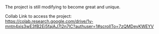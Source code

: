 The project is still modifying to become great and unique.

Collab Link to access the project: https://colab.research.google.com/drive/1y-mntn4xis3wE3fB2Ei5fajAJ7l2n7lC?authuser=1#scrollTo=7zQMDeyKWEYV
